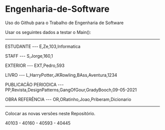 # Engenharia-de-Software
Uso do Github para o Trabalho de Engenharia de Software

Usar os seguintes dados a testar o Main():

-----------------------------------------------

ESTUDANTE --- E,Ze,103,Informatica

STAFF --- S,Jorge,160,1

EXTERIOR --- EXT,Pedro,593

LIVRO --- L,HarryPotter,JKRowling,BAss,Aventura,1234

PUBLICACÃO PERIODICA --- PP,Revista,DesignPatterns,GangOfGour,GradyBooch,09-05-2021

OBRA REFERÊNCIA --- OR,ORatinho,Joao,Priberam,Dicionario

-----------------------------------------------


Colocar as novas versões neste Repositório. 



40103 - 40160 - 40593 - 40445
